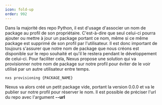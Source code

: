 ```yaml
---
icon: fold-up
order: 992
---
```

Dans la majorité des repo Python, il est d'usage d'associer un nom de package au profil de son propriétaire. C'est-à-dire que seul celui-ci pourra ajouter ou mettre à jour un package portant ce nom, même si ce même package est supprimé de son profil par l'utilisateur.
Il est donc important de toujours s'assurer que notre nom de package que nous créons est disponible sur le repo souhaité et qu'il le restera pendant le développement de celui-ci.
Pour faciliter cela, Nexus propose une solution qui va provisionner notre nom de package sur notre profil pour éviter de le voir utilisé par un autre utilisateur entre temps.

```console
nxs provisioning {PACKAGE_NAME}
```

Nexus va alors créé un petit package vide, portant la version 0.0.0 et va le publier sur notre profil pour réserver le nom.
Il est possible de préciser l'url du repo avec l'argument **--url**
